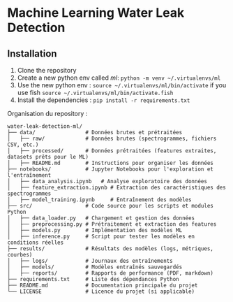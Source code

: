 # Machine Learning Water Leak Detection

## Installation
1. Clone the repository
2. Create a new python env called *ml*: `python -m venv ~/.virtualenvs/ml`
3. Use the new python env : `source ~/.virtualenvs/ml/bin/activate` if you use fish `source ~/.virtualenvs/ml/bin/activate.fish`
4. Install the dependencies : `pip install -r requirements.txt`


Organisation du repository :

```
water-leak-detection-ml/
├── data/                # Données brutes et prétraitées
│   ├── raw/             # Données brutes (spectrogrammes, fichiers CSV, etc.)
│   ├── processed/       # Données prétraitées (features extraites, datasets prêts pour le ML)
│   ├── README.md        # Instructions pour organiser les données
├── notebooks/           # Jupyter Notebooks pour l'exploration et l'entraînement
│   ├── data_analysis.ipynb   # Analyse exploratoire des données
│   ├── feature_extraction.ipynb # Extraction des caractéristiques des spectrogrammes
│   ├── model_training.ipynb     # Entraînement des modèles
├── src/                 # Code source pour les scripts et modules Python
│   ├── data_loader.py   # Chargement et gestion des données
│   ├── preprocessing.py # Prétraitement et extraction des features
│   ├── models.py        # Implémentation des modèles ML
│   ├── inference.py     # Script pour tester les modèles en conditions réelles
├── results/             # Résultats des modèles (logs, métriques, courbes)
│   ├── logs/            # Journaux des entraînements
│   ├── models/          # Modèles entraînés sauvegardés
│   ├── reports/         # Rapports de performance (PDF, markdown)
├── requirements.txt     # Liste des dépendances Python
├── README.md            # Documentation principale du projet
└── LICENSE              # Licence du projet (si applicable)

```